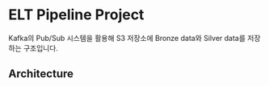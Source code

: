 # ELT Pipeline Project
Kafka의 Pub/Sub 시스템을 활용해 S3 저장소에 Bronze data와 Silver data를 저장하는 구조입니다. 

## Architecture
